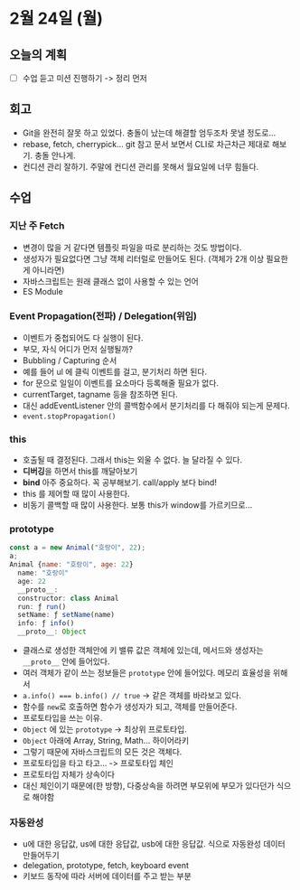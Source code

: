 # 2월 24일 (월)

## 오늘의 계획

- [ ] 수업 듣고 미션 진행하기 -> 정리 먼저

## 회고

- Git을 완전히 잘못 하고 있었다. 충돌이 났는데 해결할 엄두조차 못낼 정도로...
- rebase, fetch, cherrypick... git 참고 문서 보면서 CLI로 차근차근 제대로 해보기. 충돌 안나게.
- 컨디션 관리 잘하기. 주말에 컨디션 관리를 못해서 월요일에 너무 힘들다.

## 수업

### 지난 주 Fetch

- 변경이 많을 거 같다면 템플릿 파일을 따로 분리하는 것도 방법이다.
- 생성자가 필요없다면 그냥 객체 리터럴로 만들어도 된다. (객체가 2개 이상 필요한게 아니라면)
- 자바스크립트는 원래 클래스 없이 사용할 수 있는 언어
- ES Module

### Event Propagation(전파) / Delegation(위임)

- 이벤트가 중첩되어도 다 실행이 된다.
- 부모, 자식 어디가 먼저 실행될까?
- Bubbling / Capturing 순서
- 예를 들어 ul 에 클릭 이벤트를 걸고, 분기처리 하면 된다.
- for 문으로 일일이 이벤트를 요소마다 등록해줄 필요가 없다.
- currentTarget, tagname 등을 참조하면 된다.
- 대신 addEventListener 안의 콜백함수에서 분기처리를 다 해줘야 되는게 문제다.
- `event.stopPropagation()`

### this

- 호출될 때 결정된다. 그래서 this는 외울 수 없다. 늘 달라질 수 있다.
- **디버깅**을 하면서 this를 깨달아보기
- **bind** 아주 중요하다. 꼭 공부해보기. call/apply 보다 bind!
- this 를 제어할 때 많이 사용한다.
- 비동기 콜백할 때 많이 사용한다. 보통 this가 window를 가르키므로...

### prototype

```js
const a = new Animal("호랑이", 22);
a;
Animal {name: "호랑이", age: 22}
  name: "호랑이"
  age: 22
  __proto__:
  constructor: class Animal
  run: ƒ run()
  setName: ƒ setName(name)
  info: ƒ info()
  __proto__: Object
```

- 클래스로 생성한 객체안에 키 밸류 값은 객체에 있는데, 메서드와 생성자는 `__proto__` 안에 들어있다.
- 여러 객체가 같이 쓰는 정보들은 `prototype` 안에 들어있다. 메모리 효율성을 위해서
- `a.info() === b.info() // true` -> 같은 객체를 바라보고 있다.
- 함수를 `new`로 호출하면 함수가 생성자가 되고, 객체를 만들어준다.
- 프로토타입을 쓰는 이유.
- `Object` 에 있는 `prototype` -> 최상위 프로토타입.
- `Object` 아래에 Array, String, Math... 하이어라키
- 그렇기 때문에 자바스크립트의 모든 것은 객체다.
- 프로토타입을 타고 타고... -> 프로토타입 체인
- 프로토타입 자체가 상속이다
- 대신 체인이기 때문에(한 방향), 다중상속을 하려면 부모위에 부모가 있다던가 식으로 해야함

### 자동완성

- u에 대한 응답값, us에 대한 응답값, usb에 대한 응답값. 식으로 자동완성 데이터 만들어두기
- delegation, prototype, fetch, keyboard event
- 키보드 동작에 따라 서버에 데이터를 주고 받는 부분
